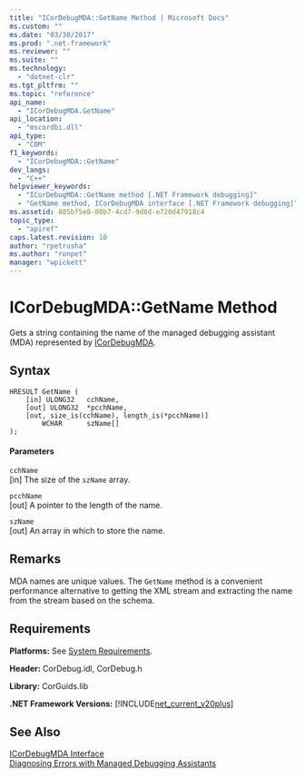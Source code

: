 ```yaml
---
title: "ICorDebugMDA::GetName Method | Microsoft Docs"
ms.custom: ""
ms.date: "03/30/2017"
ms.prod: ".net-framework"
ms.reviewer: ""
ms.suite: ""
ms.technology: 
  - "dotnet-clr"
ms.tgt_pltfrm: ""
ms.topic: "reference"
api_name: 
  - "ICorDebugMDA.GetName"
api_location: 
  - "mscordbi.dll"
api_type: 
  - "COM"
f1_keywords: 
  - "ICorDebugMDA::GetName"
dev_langs: 
  - "C++"
helpviewer_keywords: 
  - "ICorDebugMDA::GetName method [.NET Framework debugging]"
  - "GetName method, ICorDebugMDA interface [.NET Framework debugging]"
ms.assetid: 885bf5e8-00b7-4cd7-9d8d-e720d47918c4
topic_type: 
  - "apiref"
caps.latest.revision: 10
author: "rpetrusha"
ms.author: "ronpet"
manager: "wpickett"
---
```

# ICorDebugMDA::GetName Method
Gets a string containing the name of the managed debugging assistant (MDA) represented by [ICorDebugMDA](../../../../docs/framework/unmanaged-api/debugging/icordebugmda-interface.md).  
  
## Syntax  
  
```  
HRESULT GetName (  
    [in] ULONG32   cchName,  
    [out] ULONG32  *pcchName,  
    [out, size_is(cchName), length_is(*pcchName)]  
        WCHAR      szName[]  
);  
```  
  
#### Parameters  
 `cchName`  
 [in] The size of the `szName` array.  
  
 `pcchName`  
 [out] A pointer to the length of the name.  
  
 `szName`  
 [out] An array in which to store the name.  
  
## Remarks  
 MDA names are unique values. The `GetName` method is a convenient performance alternative to getting the XML stream and extracting the name from the stream based on the schema.  
  
## Requirements  
 **Platforms:** See [System Requirements](../../../../docs/framework/get-started/system-requirements.md).  
  
 **Header:** CorDebug.idl, CorDebug.h  
  
 **Library:** CorGuids.lib  
  
 **.NET Framework Versions:** [!INCLUDE[net_current_v20plus](../../../../includes/net-current-v20plus-md.md)]  
  
## See Also  
 [ICorDebugMDA Interface](../../../../docs/framework/unmanaged-api/debugging/icordebugmda-interface.md)   
 [Diagnosing Errors with Managed Debugging Assistants](../../../../docs/framework/debug-trace-profile/diagnosing-errors-with-managed-debugging-assistants.md)